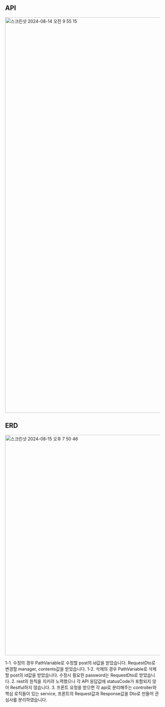 

## API 
<img width="1285" alt="스크린샷 2024-08-14 오전 9 55 15" src="https://github.com/user-attachments/assets/faa3da89-885f-43ff-bbfe-54c26b85d8cf">


## ERD

<img width="716" alt="스크린샷 2024-08-15 오후 7 50 46" src="https://github.com/user-attachments/assets/e63ace4f-e65d-43ed-a575-d9cea9722662">

1-1. 수정의 경우 PathVariable로 수정할 post의 id값을 받았습니다. RequestDto로 변경할 manager, contents값을 받았습니다.
1-2. 삭제의 경우 PathVariable로 삭제할 post의 id값을 받았습니다. 수정시 필요한 password는 RequestDto로 받았습니다. 
2. rest의 원칙을 지키려 노력했으나 각 API 응답값에 statusCode가 포함되지 않아 Restful하지 않습니다. 
3. 프론트 요청을 받으면 각 api로 분리해주는 controller와 핵심 로직들이 있는 service, 프론트의 Request값과 Response값을 Dto로 만들어 관심사를 분리하였습니다.
   
